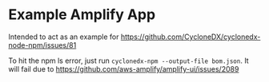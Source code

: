 # Example Amplify App

Intended to act as an example for https://github.com/CycloneDX/cyclonedx-node-npm/issues/81


To hit the npm ls error, just run `cyclonedx-npm --output-file bom.json`. It will fail due to https://github.com/aws-amplify/amplify-ui/issues/2089
